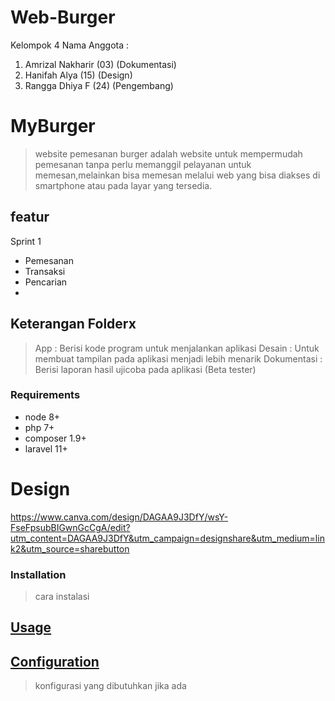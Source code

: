 # Web-Burger
Kelompok 4
Nama Anggota : 
1. Amrizal Nakharir (03) (Dokumentasi)
2. Hanifah Alya (15) (Design)
3. Rangga Dhiya F (24) (Pengembang)
# MyBurger
>   website pemesanan burger adalah website untuk mempermudah pemesanan tanpa perlu memanggil pelayanan untuk memesan,melainkan bisa memesan melalui web yang bisa diakses di smartphone atau pada layar yang tersedia.

## featur
Sprint 1
* Pemesanan
* Transaksi
* Pencarian
* 

## Keterangan Folderx
> App : Berisi kode program untuk menjalankan aplikasi
> Desain : Untuk membuat tampilan pada aplikasi menjadi lebih menarik
> Dokumentasi : Berisi laporan hasil ujicoba pada aplikasi (Beta tester)


### Requirements

* node 8+
* php 7+
* composer 1.9+
* laravel 11+

# Design
https://www.canva.com/design/DAGAA9J3DfY/wsY-FseFpsubBIGwnGcCgA/edit?utm_content=DAGAA9J3DfY&utm_campaign=designshare&utm_medium=link2&utm_source=sharebutton

### Installation
> cara instalasi

## [Usage](#usage)
> 


## [Configuration](#configuration)
> konfigurasi yang dibutuhkan jika ada

